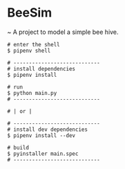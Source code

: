 # BeeSim

~ A project to model a simple bee hive.

```shell
# enter the shell
$ pipenv shell

# ----------------------------
# install dependencies
$ pipenv install

# run
$ python main.py
# ----------------------------

# | or |

# ----------------------------
# install dev dependencies
$ pipenv install --dev

# build
$ pyinstaller main.spec
# ----------------------------
```
